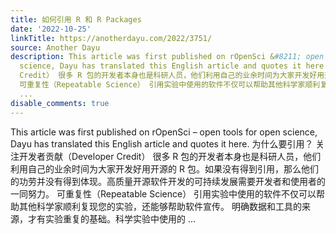 ```yaml
---
title: 如何引用 R 和 R Packages
date: '2022-10-25'
linkTitle: https://anotherdayu.com/2022/3751/
source: Another Dayu
description: This article was first published on rOpenSci &#8211; open tools for open
  science, Dayu has translated this English article and quotes it here. 为什么要引用？ 关注开发者贡献（Developer
  Credit） 很多 R 包的开发者本身也是科研人员，他们利用自己的业余时间为大家开发好用开源的 R 包。如果没有得到引用，那么他们的功劳并没有得到体现。高质量开源软件开发的可持续发展需要开发者和使用者的一同努力。
  可重复性（Repeatable Science） 引用实验中使用的软件不仅可以帮助其他科学家顺利复现您的实验，还能够帮助软件宣传。 明确数据和工具的来源，才有实验重复的基础。科学实验中使用的
  ...
disable_comments: true
---
```

This article was first published on rOpenSci &#8211; open tools for open science, Dayu has translated this English article and quotes it here. 为什么要引用？ 关注开发者贡献（Developer Credit） 很多 R 包的开发者本身也是科研人员，他们利用自己的业余时间为大家开发好用开源的 R 包。如果没有得到引用，那么他们的功劳并没有得到体现。高质量开源软件开发的可持续发展需要开发者和使用者的一同努力。 可重复性（Repeatable Science） 引用实验中使用的软件不仅可以帮助其他科学家顺利复现您的实验，还能够帮助软件宣传。 明确数据和工具的来源，才有实验重复的基础。科学实验中使用的 ...